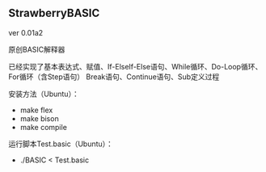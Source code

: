## **StrawberryBASIC**
ver 0.01a2

原创BASIC解释器

已经实现了基本表达式、赋值、If-ElseIf-Else语句、While循环、Do-Loop循环、For循环（含Step语句）
Break语句、Continue语句、Sub定义过程


安装方法（Ubuntu）：

- make flex
- make bison
- make compile

运行脚本Test.basic（Ubuntu）：

- ./BASIC < Test.basic

